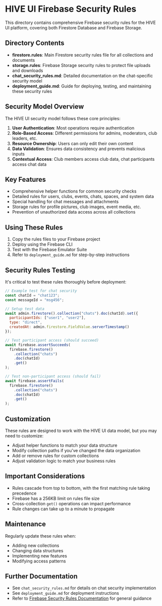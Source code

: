 # HIVE UI Firebase Security Rules

This directory contains comprehensive Firebase security rules for the HIVE UI platform, covering both Firestore Database and Firebase Storage.

## Directory Contents

- **firestore.rules**: Main Firestore security rules file for all collections and documents
- **storage.rules**: Firebase Storage security rules to protect file uploads and downloads
- **chat_security_rules.md**: Detailed documentation on the chat-specific security model
- **deployment_guide.md**: Guide for deploying, testing, and maintaining these security rules

## Security Model Overview

The HIVE UI security model follows these core principles:

1. **User Authentication**: Most operations require authentication
2. **Role-Based Access**: Different permissions for admins, moderators, club leaders, etc.
3. **Resource Ownership**: Users can only edit their own content
4. **Data Validation**: Ensures data consistency and prevents malicious inputs
5. **Contextual Access**: Club members access club data, chat participants access chat data

## Key Features

- Comprehensive helper functions for common security checks
- Detailed rules for users, clubs, events, chats, spaces, and system data
- Special handling for chat messages and attachments
- Storage rules for profile pictures, club images, event media, etc.
- Prevention of unauthorized data access across all collections

## Using These Rules

1. Copy the rules files to your Firebase project
2. Deploy using the Firebase CLI
3. Test with the Firebase Emulator Suite
4. Refer to `deployment_guide.md` for step-by-step instructions

## Security Rules Testing

It's critical to test these rules thoroughly before deployment:

```javascript
// Example test for chat security
const chatId = "chat123";
const messageId = "msg456";

// Setup test data
await admin.firestore().collection("chats").doc(chatId).set({
  participantIds: ["user1", "user2"],
  type: "direct",
  createdAt: admin.firestore.FieldValue.serverTimestamp()
});

// Test participant access (should succeed)
await firebase.assertSucceeds(
  firebase.firestore()
    .collection("chats")
    .doc(chatId)
    .get()
);

// Test non-participant access (should fail)
await firebase.assertFails(
  firebase.firestore()
    .collection("chats")
    .doc(chatId)
    .get()
);
```

## Customization

These rules are designed to work with the HIVE UI data model, but you may need to customize:

- Adjust helper functions to match your data structure
- Modify collection paths if you've changed the data organization
- Add or remove rules for custom collections
- Adjust validation logic to match your business rules

## Important Considerations

- Rules cascade from top to bottom, with the first matching rule taking precedence
- Firebase has a 256KB limit on rules file size
- Cross-collection `get()` operations can impact performance
- Rule changes can take up to a minute to propagate

## Maintenance

Regularly update these rules when:
- Adding new collections
- Changing data structures
- Implementing new features
- Modifying access patterns

## Further Documentation

- See `chat_security_rules.md` for details on chat security implementation
- See `deployment_guide.md` for deployment instructions
- Refer to [Firebase Security Rules Documentation](https://firebase.google.com/docs/rules) for general guidance 